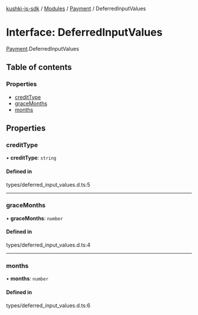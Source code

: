 [kushki-js-sdk](../README.md) / [Modules](../modules.md) / [Payment](../modules/Payment.md) / DeferredInputValues

# Interface: DeferredInputValues

[Payment](../modules/Payment.md).DeferredInputValues

## Table of contents

### Properties

- [creditType](Payment.DeferredInputValues.md#credittype)
- [graceMonths](Payment.DeferredInputValues.md#gracemonths)
- [months](Payment.DeferredInputValues.md#months)

## Properties

### creditType

• **creditType**: `string`

#### Defined in

types/deferred_input_values.d.ts:5

___

### graceMonths

• **graceMonths**: `number`

#### Defined in

types/deferred_input_values.d.ts:4

___

### months

• **months**: `number`

#### Defined in

types/deferred_input_values.d.ts:6
